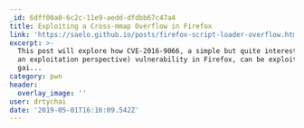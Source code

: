 ```yaml
---
_id: 6dff00a0-6c2c-11e9-aedd-dfdbb67c47a4
title: Exploiting a Cross-mmap Overflow in Firefox
link: 'https://saelo.github.io/posts/firefox-script-loader-overflow.html'
excerpt: >-
  This post will explore how CVE-2016-9066, a simple but quite interesting (from
  an exploitation perspective) vulnerability in Firefox, can be exploited to
  gai...
category: pwn
header:
  overlay_image: ''
user: drtychai
date: '2019-05-01T16:16:09.542Z'
---
```



